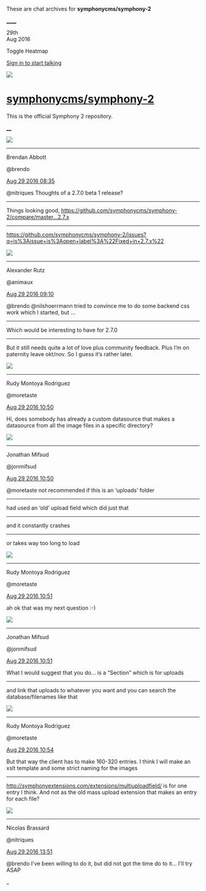 These are chat archives for **symphonycms/symphony-2**

[__](/symphonycms/symphony-2/archives/2016/08/30)[__](/symphonycms/symphony-2/archives/2016/08/28)

29th  
Aug 2016

Toggle Heatmap

[Sign in to start talking](/login?action=login&button=archive-login)

![](https://avatars-02.gitter.im/group/iv/3/57542c45c43b8c601977197e?s=48)

#  [symphonycms/symphony-2](/symphonycms/symphony-2)

This is the official Symphony 2 repository.

[ __](/orgs/symphonycms/rooms "More symphonycms rooms")

![](https://avatars2.githubusercontent.com/u/69268?v=3&s=30)

____

Brendan Abbott

@brendo

[Aug 29 2016
08:35](https://gitter.im/symphonycms/symphony-2?at=57c3f3c3d872312a1e872b11)

@nitriques Thoughts of a 2.7.0 beta 1 release?

____

Things looking good,
<https://github.com/symphonycms/symphony-2/compare/master...2.7.x>

____

<https://github.com/symphonycms/symphony-2/issues?q=is%3Aissue+is%3Aopen+label%3A%22Fixed+in+2.7.x%22>

![](https://avatars2.githubusercontent.com/u/446874?v=3&s=30)

____

Alexander Rutz

@animaux

[Aug 29 2016
09:10](https://gitter.im/symphonycms/symphony-2?at=57c3fc08d872312a1e87432a)

@brendo @nilshoerrmann tried to convince me to do some backend css work which
I started, but …

____

Which would be interesting to have for 2.7.0

____

But it still needs quite a lot of love plus community feedback. Plus I’m on
paternity leave okt/nov. So I guess it’s rather later.

![](https://avatars2.githubusercontent.com/u/857982?v=3&s=30)

____

Rudy Montoya Rodriguez

@moretaste

[Aug 29 2016
10:50](https://gitter.im/symphonycms/symphony-2?at=57c41359d872312a1e8784b4)

Hi, does somebody has already a custom datasource that makes a datasource from
all the image files in a specific directory?

![](https://avatars1.githubusercontent.com/u/859775?v=3&s=30)

____

Jonathan Mifsud

@jonmifsud

[Aug 29 2016
10:50](https://gitter.im/symphonycms/symphony-2?at=57c41372d872312a1e87850b)

@moretaste not recommended if this is an ‘uploads’ folder

____

had used an ‘old’ upload field which did just that

____

and it constantly crashes

____

or takes way too long to load

![](https://avatars2.githubusercontent.com/u/857982?v=3&s=30)

____

Rudy Montoya Rodriguez

@moretaste

[Aug 29 2016
10:51](https://gitter.im/symphonycms/symphony-2?at=57c4139ad872312a1e87855d)

ah ok that was my next question :-)

![](https://avatars1.githubusercontent.com/u/859775?v=3&s=30)

____

Jonathan Mifsud

@jonmifsud

[Aug 29 2016
10:51](https://gitter.im/symphonycms/symphony-2?at=57c413b25b11de77215d7809)

What I would suggest that you do… is a “Section” which is for uploads

____

and link that uploads to whatever you want and you can search the
database/filenames like that

![](https://avatars2.githubusercontent.com/u/857982?v=3&s=30)

____

Rudy Montoya Rodriguez

@moretaste

[Aug 29 2016
10:54](https://gitter.im/symphonycms/symphony-2?at=57c4144d3cdeb6467b7bc2e2)

But that way the client has to make 160-320 entries. I think I will make an
xslt template and some strict naming for the images

____

<http://symphonyextensions.com/extensions/multiuploadfield/> is for one entry
I think. And not as the old mass upload extension that makes an entry for each
file?

![](https://avatars1.githubusercontent.com/u/771169?v=3&s=30)

____

Nicolas Brassard

@nitriques

[Aug 29 2016
13:51](https://gitter.im/symphonycms/symphony-2?at=57c43dcc65053b006cdc7222)

@brendo I've been willing to do it, but did not got the time do to it... I'll
try ASAP

_

